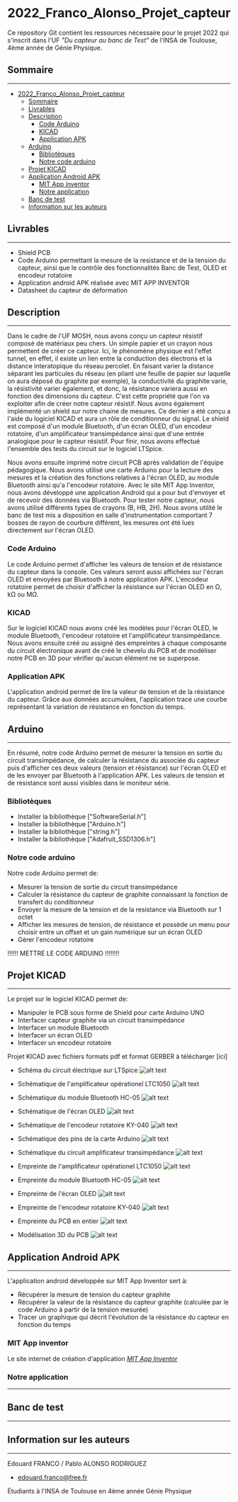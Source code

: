 # 2022_Franco_Alonso_Projet_capteur

Ce repository Git contient les ressources nécessaire pour le projet 2022 qui s'inscrit dans l'UF *"Du capteur au banc de Test"* de l'INSA de Toulouse, 4ème année de Génie Physique.

## Sommaire

---

- [2022_Franco_Alonso_Projet_capteur](#2022_franco_alonso_projet_capteur)
  - [Sommaire](#sommaire)
  - [Livrables](#livrables)
  - [Description](#description)
    - [Code Arduino](#code-arduino)
    - [KICAD](#kicad)
    - [Application APK](#application-apk)
  - [Arduino](#arduino)
    - [Bibliotèques](#bibliotèques)
    - [Notre code arduino](#notre-code-arduino)
  - [Projet KICAD](#projet-kicad)
  - [Application Android APK](#application-android-apk)
    - [MIT App inventor](#mit-app-inventor)
    - [Notre application](#notre-application)
  - [Banc de test](#banc-de-test)
  - [Information sur les auteurs](#information-sur-les-auteurs)

## Livrables

---

- Shield PCB
- Code Arduino permettant la mesure de la resistance et de la tension du capteur, ainsi que le contrôle des fonctionnalités Banc de Test, OLED et encodeur rotatoire
- Application android APK réalisée avec MIT APP INVENTOR
- Datasheet du capteur de déformation

## Description

---
Dans le cadre de l'UF MOSH, nous avons conçu un capteur résistif composé de matériaux peu chers. Un simple papier et un crayon nous permettent de créer ce capteur.
Ici, le phénomène physique est l'effet tunnel, en effet, il existe un lien entre la conduction des électrons et la distance interatopique du réseau percolet.
En faisant varier la distance séparant les particules du réseau (en pliant une feuille de papier sur laquelle on aura déposé du graphite par exemple), la conductivité du graphite varie, la résistivité varier également, et donc, la résistance variera aussi en fonction des dimensions du capteur. C'est cette propriété que l'on va exploiter afin de créer notre capteur résistif.
Nous avons également implémenté  un shield sur notre chaine de mesures. Ce dernier a été conçu a l'aide du logiciel KICAD et aura un rôle de conditionneur du signal. Le shield est composé d'un module Bluetooth, d'un écran OLED, d'un encodeur rotatoire,  d'un amplificateur transimpédance ainsi que d'une entrée analogique pour le capteur résistif.
Pour finir, nous avons effectué l'ensemble des tests du circuit sur le logiciel LTSpice.

Nous avons ensuite imprimé notre circuit PCB après validation de l'équipe pédagogique.
Nous avons utilisé une carte Arduino pour la lecture des mesures et la création des fonctions relatives à l'écran OLED, au module Bluetooth ainsi qu'a l'encodeur rotatoire.
Avec le site MIT App Inventor, nous avons développé une application Android qui a pour but d'envoyer et de recevoir des données via Bluetooth.
Pour tester notre capteur, nous avons utilisé différents types de crayons (B, HB, 2H). Nous avons utilité le banc de test mis a disposition en salle d'instrumentation comportant 7 bosses de rayon de courbure différent, les mesures ont été lues directement sur l'écran OLED.

### Code Arduino

Le code Arduino permet d'afficher les valeurs de tension et de résistance du capteur dans la console. Ces valeurs seront aussi affichées sur l'écran OLED et envoyées par Bluetooth à notre application APK.
L'encodeur rotatoire permet de choisir d'afficher la résistance sur l'écran OLED en Ω, kΩ ou MΩ.

### KICAD

Sur le logiciel KICAD nous avons créé les modèles pour l'écran OLED, le module Bluetooth, l'encodeur rotatoire et l'amplificateur transimpédance. Nous avons ensuite créé ou assigné des empreintes à chaque composante du circuit électronique avant de créé le chevelu du PCB et de modéliser notre PCB en 3D pour vérifier qu'aucun élément ne se superpose.

### Application APK

L'application android permet de lire la valeur de tension et de la résistance du capteur.
Grâce aux données accumulées, l'application trace une courbe représentant la variation de résistance en fonction du temps.

## Arduino

---
En résumé, notre code Arduino permet de mesurer la tension en sortie du circuit transimpédance, de calculer la résistance du associée du capteur puis d'afficher ces deux valeurs (tension et résistance) sur l'écran OLED et de les envoyer par Bluetooth à l'application APK.
Les valeurs de tension et de résistance sont aussi visibles dans le moniteur série.

### Bibliotèques

- Installer la bibliothèque ["SoftwareSerial.h"]
- Installer la bibliothèque ["Arduino.h"]
- Installer la bibliothèque ["string.h"]
- Installer la bibliothèque ["Adafruit_SSD1306.h"]


### Notre code arduino

Notre code Arduino permet de:

- Mesurer la tension de sortie du circuit transimpédance
- Calculer la résistance du capteur de graphite connaissant la fonction de transfert du conditionneur
- Envoyer la mesure de la tension et de la resistance via Bluetooth sur 1 octet
- Afficher les mesures de tension, de résistance et possède un menu pour choisir entre un offset et un gain numérique sur un écran OLED
- Gèrer l'encodeur rotatoire



!!!!!! METTRE LE CODE ARDUINO !!!!!!!!



## Projet KICAD

---
Le projet sur le logiciel KICAD permet de:

- Manipuler le PCB sous forme de Shield pour carte Arduino UNO
- Interfacer capteur graphite via un circuit transimpédance
- Interfacer un module Bluetooth
- Interfacer un écran OLED
- Interfacer un encodeur rotatoire

Projet KICAD avec fichiers formats pdf et format GERBER à télécharger [_ici_]


- Schéma du circuit électrique sur LTSpice
![alt text](https://github.com/MOSH-Insa-Toulouse/2022_Franco_Alonso_Projet_capteur/blob/00df7a800f7fe16d923ac5965e24b1b7b5068f73/Images/LTSpice.PNG)


- Schématique de l'amplificateur opérationel LTC1050
![alt text](https://github.com/MOSH-Insa-Toulouse/2022_Franco_Alonso_Projet_capteur/blob/c6a64df41f9162deea475fbd48119eca13fc34bf/Images/sch%C3%A9matique%20de%20l'amplificateur%20op%C3%A9rationel%20LTC1050.PNG)


- Schématique du module Bluetooth HC-05
![alt text](https://github.com/MOSH-Insa-Toulouse/2022_Franco_Alonso_Projet_capteur/blob/c6a64df41f9162deea475fbd48119eca13fc34bf/Images/sch%C3%A9matique%20du%20module%20Bluetooth%20HC-05.PNG)


- Schématique de l'écran OLED
![alt text](https://github.com/MOSH-Insa-Toulouse/2022_Franco_Alonso_Projet_capteur/blob/c6a64df41f9162deea475fbd48119eca13fc34bf/Images/sch%C3%A9matique%20de%20l'%C3%A9cran%20OLED_0.91.PNG)


- Schématique de l'encodeur rotatoire KY-040
![alt text](https://github.com/MOSH-Insa-Toulouse/2022_Franco_Alonso_Projet_capteur/blob/c6a64df41f9162deea475fbd48119eca13fc34bf/Images/sch%C3%A9matique%20de%20l'encodeur%20rotatoire%20KY-040.PNG)


- Schématique des pins de la carte Arduino
![alt text](https://github.com/MOSH-Insa-Toulouse/2022_Franco_Alonso_Projet_capteur/blob/c6a64df41f9162deea475fbd48119eca13fc34bf/Images/sch%C3%A9matique%20des%20pins%20de%20la%20carte%20arduino.PNG)


- Schématique du circuit amplificateur transimpédance
![alt text](https://github.com/MOSH-Insa-Toulouse/2022_Franco_Alonso_Projet_capteur/blob/c6a64df41f9162deea475fbd48119eca13fc34bf/Images/sch%C3%A9matique%20du%20circuit%20amplificateur%20transimp%C3%A9dance.PNG)


- Empreinte de l'amplificateur opérationel LTC1050
![alt text](https://github.com/MOSH-Insa-Toulouse/2022_Franco_Alonso_Projet_capteur/blob/c6a64df41f9162deea475fbd48119eca13fc34bf/Images/Empreinte%20de%20l'amplificateur%20op%C3%A9rationel%20LTC1050.PNG)


- Empreinte du module Bluetooth HC-05
![alt text](https://github.com/MOSH-Insa-Toulouse/2022_Franco_Alonso_Projet_capteur/blob/c6a64df41f9162deea475fbd48119eca13fc34bf/Images/Empreinte%20du%20module%20Bluetooth%20HC-05.PNG)


- Empreinte de l'écran OLED
![alt text](https://github.com/MOSH-Insa-Toulouse/2022_Franco_Alonso_Projet_capteur/blob/c6a64df41f9162deea475fbd48119eca13fc34bf/Images/Empreinte%20de%20l'%C3%A9cran%20OLED_0.91.PNG)


- Empreinte de l'encodeur rotatoire KY-040
![alt text](https://github.com/MOSH-Insa-Toulouse/2022_Franco_Alonso_Projet_capteur/blob/c6a64df41f9162deea475fbd48119eca13fc34bf/Images/Empreinte%20de%20l'encodeur%20rotatoire%20KY-040.PNG)


- Empreinte du PCB en entier
![alt text](https://github.com/MOSH-Insa-Toulouse/2022_Franco_Alonso_Projet_capteur/blob/c6a64df41f9162deea475fbd48119eca13fc34bf/Images/Empreinte%20du%20PCB%20entier.PNG)


- Modélisation 3D du PCB
![alt text](https://github.com/MOSH-Insa-Toulouse/2022_Franco_Alonso_Projet_capteur/blob/c6a64df41f9162deea475fbd48119eca13fc34bf/Images/Mod%C3%A9lisation%203D%20du%20PCB.PNG)





## Application Android APK

---
L'application android développée sur MIT App Inventor sert à:

- Récupérer la mesure de tension du capteur graphite
- Récupérer la valeur de la résistance du capteur graphite (calculée par le code Arduino à partir de la tension mesurée) 
- Tracer un graphique qui décrit l'évolution de la résistance du capteur en fonction du temps

### MIT App inventor

Le site internet de création d'application [_MIT App Inventor_](https://appinventor.mit.edu/)

### Notre application

---


## Banc de test

---


## Information sur les auteurs

---
Edouard FRANCO / Pablo ALONSO RODRIGUEZ

- edouard.franco@free.fr

Étudiants à l'INSA de Toulouse en 4ème année Génie Physique


